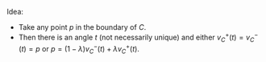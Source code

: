 Idea: 
- Take any point $p$ in the boundary of $C$.
- Then there is an angle $t$ (not necessarily unique) and either $v_C^+(t)=v_C^-(t)=p$ or $p=(1-\lambda) v_C^-(t) + \lambda v_C^+(t)$. 